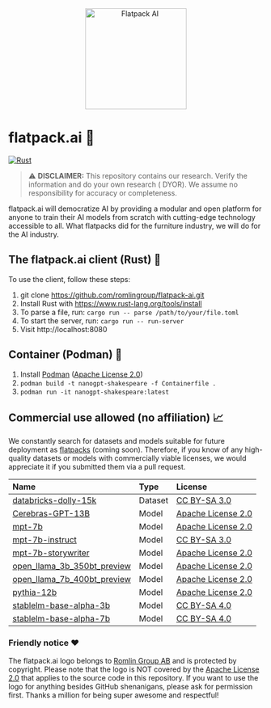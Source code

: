 <div align="center">
  <img src="https://raw.githubusercontent.com/romlingroup/flatpack-ai/main/client/static/images/flatpack_ai_logo.svg" width="200" height="200" alt="Flatpack AI">
</div>

# flatpack.ai 🤖

[![Rust](https://github.com/romlingroup/flatpack-ai/actions/workflows/rust.yml/badge.svg)](https://github.com/romlingroup/flatpack-ai/actions/workflows/rust.yml)

> :warning: **DISCLAIMER:** This repository contains our research. Verify the information and do your own research (
> DYOR). We assume no responsibility for accuracy or completeness.

flatpack.ai will democratize AI by providing a modular and open platform for anyone to train their AI models from scratch with cutting-edge technology accessible to all. What flatpacks did for the furniture industry, we will do for the AI industry.

## The flatpack.ai client (Rust) 🦀

To use the client, follow these steps:

1. git clone https://github.com/romlingroup/flatpack-ai.git
2. Install Rust with https://www.rust-lang.org/tools/install
3. To parse a file, run: `cargo run -- parse /path/to/your/file.toml`
4. To start the server, run: `cargo run -- run-server`
5. Visit http://localhost:8080

## Container (Podman) 🦭

1. Install [Podman](https://podman.io/) ([Apache License 2.0](https://www.apache.org/licenses/LICENSE-2.0))
2. `podman build -t nanogpt-shakespeare -f Containerfile .`
3. `podman run -it nanogpt-shakespeare:latest`

## Commercial use allowed (no affiliation) 📈

We constantly search for datasets and models suitable for future deployment as [flatpacks](https://github.com/romlingroup/flatpack-ai/tree/main/warehouse) (coming soon). Therefore, if you know of any high-quality datasets or models with commercially viable licenses, we would appreciate it if you submitted them via a pull request.

| Name                                                                                              | Type    | License                                                           |
|:--------------------------------------------------------------------------------------------------|:--------|:------------------------------------------------------------------|
| [databricks-dolly-15k](https://huggingface.co/datasets/databricks/databricks-dolly-15k)           | Dataset | [CC BY-SA 3.0](https://creativecommons.org/licenses/by-sa/3.0/)   |
| [Cerebras-GPT-13B](https://huggingface.co/cerebras/Cerebras-GPT-13B)                              | Model   | [Apache License 2.0](https://www.apache.org/licenses/LICENSE-2.0) |
| [mpt-7b](https://huggingface.co/mosaicml/mpt-7b)                                                  | Model   | [Apache License 2.0](https://www.apache.org/licenses/LICENSE-2.0) |
| [mpt-7b-instruct](https://huggingface.co/mosaicml/mpt-7b-instruct)                                | Model   | [CC BY-SA 3.0](https://creativecommons.org/licenses/by-sa/3.0/)   |
| [mpt-7b-storywriter](https://huggingface.co/mosaicml/mpt-7b-storywriter)                          | Model   | [Apache License 2.0](https://www.apache.org/licenses/LICENSE-2.0) |
| [open_llama_3b_350bt_preview](https://huggingface.co/openlm-research/open_llama_3b_350bt_preview) | Model   | [Apache License 2.0](https://www.apache.org/licenses/LICENSE-2.0) |
| [open_llama_7b_400bt_preview](https://huggingface.co/openlm-research/open_llama_7b_400bt_preview) | Model   | [Apache License 2.0](https://www.apache.org/licenses/LICENSE-2.0) |
| [pythia-12b](https://huggingface.co/EleutherAI/pythia-12b)                                        | Model   | [Apache License 2.0](https://www.apache.org/licenses/LICENSE-2.0) |
| [stablelm-base-alpha-3b](https://huggingface.co/stabilityai/stablelm-base-alpha-3b)               | Model   | [CC BY-SA 4.0](https://creativecommons.org/licenses/by-sa/4.0/)   |
| [stablelm-base-alpha-7b](https://huggingface.co/stabilityai/stablelm-base-alpha-7b)               | Model   | [CC BY-SA 4.0](https://creativecommons.org/licenses/by-sa/4.0/)   |

### Friendly notice ❤️

The flatpack.ai logo belongs to [Romlin Group AB](https://romlin.com) and is protected by copyright. Please note that the logo is NOT covered by the [Apache License 2.0](https://www.apache.org/licenses/LICENSE-2.0) that applies to the source code in this repository. If you want to use the logo for anything besides GitHub shenanigans, please ask for permission first. Thanks a million for being super awesome and respectful!